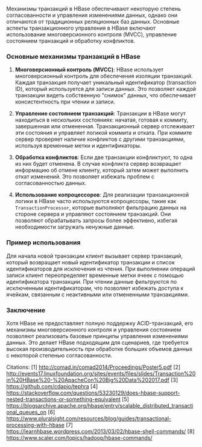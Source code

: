 Механизмы транзакций в HBase обеспечивают некоторую степень согласованности и управления изменениями данных, однако они отличаются от традиционных реляционных баз данных. Основные аспекты транзакционного управления в HBase включают использование многоверсионного контроля (MVCC), управление состоянием транзакций и обработку конфликтов.

### Основные механизмы транзакций в HBase

1. **Многоверсионный контроль (MVCC)**:
   HBase использует многоверсионный контроль для обеспечения изоляции транзакций. Каждая транзакция получает уникальный идентификатор (transaction ID), который используется для записи данных. Это позволяет каждой транзакции видеть собственную "снимок" данных, что обеспечивает консистентность при чтении и записи.

2. **Управление состоянием транзакций**:
   Транзакции в HBase могут находиться в нескольких состояниях: начатая, готовая к коммиту, завершенная или отмененная. Транзакционный сервер отслеживает эти состояния и управляет логикой коммита и отката. При коммите сервер проверяет наличие конфликтов с другими транзакциями, используя временные метки и идентификаторы.

3. **Обработка конфликтов**:
   Если две транзакции конфликтуют, то одна из них будет отменена. В случае конфликта сервер возвращает информацию об отмене клиенту, который затем может выполнить откат изменений. Это позволяет избежать проблем с согласованностью данных.

4. **Использование копроцессоров**:
   Для реализации транзакционной логики в HBase часто используются копроцессоры, такие как `TransactionProcessor`, которые выполняют фильтрацию данных на стороне сервера и управляют состоянием транзакций. Они позволяют обрабатывать запросы более эффективно, избегая необходимости загружать ненужные данные.

### Пример использования

Для начала новой транзакции клиент вызывает сервер транзакций, который возвращает новый идентификатор транзакции и список идентификаторов для исключения из чтения. При выполнении операций записи клиент переопределяет временные метки ячеек с помощью идентификатора транзакции. При чтении данные фильтруются по исключенным идентификаторам, что позволяет избежать доступа к ячейкам, связанным с неактивными или отмененными транзакциями.

### Заключение

Хотя HBase не предоставляет полную поддержку ACID-транзакций, его механизмы многоверсионного контроля и управления состоянием позволяют реализовать базовые принципы управления изменениями данных. Это делает HBase подходящим для сценариев, где требуется высокая производительность при обработке больших объемов данных с некоторой степенью согласованности.

Citations:
[1] http://comad.in/comad2014/Proceedings/Poster5.pdf
[2] http://events17.linuxfoundation.org/sites/events/files/slides/Transaction%20in%20HBase%20-%20ApacheCon%20Big%20Data%202017.pdf
[3] https://github.com/cdapio/tephra
[4] https://stackoverflow.com/questions/53230129/does-hbase-support-nested-transactions-or-something-equivalent
[5] https://blogsarchive.apache.org/hbase/entry/scalable_distributed_transactional_queues_on
[6] https://www.pluralsight.com/resources/blog/guides/transactional-processing-with-hbase
[7] https://learnhbase.wordpress.com/2013/03/02/hbase-shell-commands/
[8] https://www.scaler.com/topics/hadoop/hbase-commands/